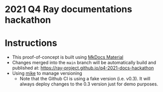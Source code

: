 # 2021 Q4 Ray documentations hackathon

# Instructions
- This proof-of-concept is built using [MkDocs Material](https://squidfunk.github.io/mkdocs-material/)
- Changes merged into the `main` branch will be automatically build and published at: https://ray-project.github.io/q4-2021-docs-hackathon
- Using [mike](https://github.com/jimporter/mike) to manage versioning
  - Note that the Github CI is using a fake version (i.e. v0.3). It will always deploy changes to the 0.3 version just for demo purposes.
